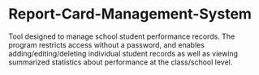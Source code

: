 # Report-Card-Management-System

Tool designed to manage school student performance records. The program restricts access without a password, and enables adding/editing/deleting individual student records as well as viewing summarized statistics about performance at the class/school level.
